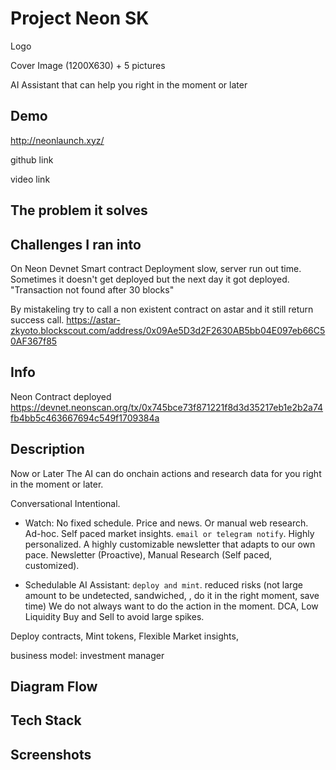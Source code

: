 # Project Neon SK

Logo

Cover Image (1200X630) + 5 pictures

AI Assistant that can help you right in the moment or later

## Demo

http://neonlaunch.xyz/

github link

video link

## The problem it solves

## Challenges I ran into

On Neon Devnet Smart contract Deployment slow, server run out time. Sometimes it doesn't get deployed but the next day it got deployed.
"Transaction not found after 30 blocks"

By mistakeling try to call a non existent contract on astar and it still return success call.
https://astar-zkyoto.blockscout.com/address/0x09Ae5D3d2F2630AB5bb04E097eb66C50AF367f85

## Info

Neon Contract deployed
https://devnet.neonscan.org/tx/0x745bce73f871221f8d3d35217eb1e2b2a74fb4bb5c463667694c549f1709384a

## Description

Now or Later
The AI can do onchain actions and research data for you right in the moment or later.

Conversational Intentional.

- Watch: No fixed schedule. Price and news. Or manual web research. Ad-hoc. Self paced market insights. `email or telegram notify`. Highly personalized. A highly customizable newsletter that adapts to our own pace. Newsletter (Proactive), Manual Research (Self paced, customized).

- Schedulable AI Assistant: `deploy and mint`. reduced risks (not large amount to be undetected, sandwiched, , do it in the right moment, save time) We do not always want to do the action in the moment. DCA, Low Liquidity Buy and Sell to avoid large spikes.

Deploy contracts, Mint tokens, Flexible Market insights,

business model: investment manager

## Diagram Flow

## Tech Stack

## Screenshots
